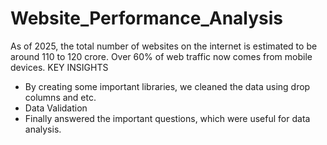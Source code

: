 # Website_Performance_Analysis
As of 2025, the total number of websites on the internet is estimated to be around 110 to 120 crore.
Over 60% of web traffic now comes from mobile devices.
KEY INSIGHTS
- By creating some important libraries, we cleaned the data using drop columns and etc.
- Data Validation
- Finally answered the important questions, which were useful for data analysis.
